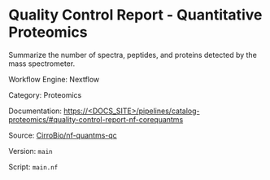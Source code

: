 # Quality Control Report - Quantitative Proteomics

Summarize the number of spectra, peptides, and proteins detected by the mass spectrometer.


Workflow Engine: Nextflow


Category: Proteomics


Documentation: [https://<DOCS_SITE>/pipelines/catalog-proteomics/#quality-control-report-nf-corequantms](https://<DOCS_SITE>/pipelines/catalog-proteomics/#quality-control-report-nf-corequantms)


Source: [CirroBio/nf-quantms-qc](CirroBio/nf-quantms-qc)


Version: `main`


Script: `main.nf`
